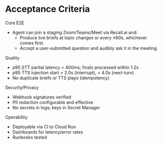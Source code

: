 # Acceptance Criteria

Core E2E
- Agent can join a staging Zoom/Teams/Meet via Recall.ai and:
  - Produce live briefs at topic changes or every ≤60s, whichever comes first.
  - Accept a user-submitted question and audibly ask it in the meeting.

Quality
- p95 STT partial latency < 400ms; finals processed within 1.2s
- p95 TTS injection start < 2.0s (interrupt), < 4.0s (next-turn)
- No duplicate briefs or TTS plays (idempotency)

Security/Privacy
- Webhook signatures verified
- PII redaction configurable and effective
- No secrets in logs; keys in Secret Manager

Operability
- Deployable via CI to Cloud Run
- Dashboards for latency/error rates
- Runbooks tested
